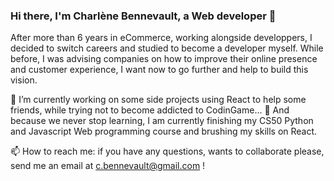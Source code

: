 ### Hi there, I'm Charlène Bennevault, a Web developer 👋

After more than 6 years in eCommerce, working alongside developpers, I decided to switch careers and studied to become a developer myself. While before, I was advising companies on how to improve their online presence and customer experience, I want now to go further and help to build this vision.

🔭 I’m currently working on some side projects using React to help some friends, while trying not to become addicted to CodinGame...
🌱 And because we never stop learning, I am currently finishing my CS50 Python and Javascript Web programming course and brushing my skills on React.

📫 How to reach me: if you have any questions, wants to collaborate please, send me an email at c.bennevault@gmail.com !


<!--
**CharB-22/CharB-22** is a ✨ _special_ ✨ repository because its `README.md` (this file) appears on your GitHub profile.

Here are some ideas to get you started:

- 
- 🌱 I’m currently learning ...
- 👯 I’m looking to collaborate on ...
- 🤔 I’m looking for help with ...
- 💬 Ask me about ...
- 
- 😄 Pronouns: ...
- 
-->
